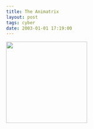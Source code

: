 ```yaml
---
title: The Animatrix
layout: post
tags: cyber
date: 2003-01-01 17:19:00
---
```

<img width="220" src="https://upload.wikimedia.org/wikipedia/en/thumb/d/d2/The-animatrix-poster.jpeg/220px-The-animatrix-poster.jpeg" />
